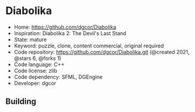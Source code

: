 # Diabolika

- Home: https://github.com/dgcor/Diabolika
- Inspiration: Diabolika 2: The Devil's Last Stand
- State: mature
- Keyword: puzzle, clone, content commercial, original required
- Code repository: https://github.com/dgcor/Diabolika.git (@created 2021, @stars 6, @forks 1)
- Code language: C++
- Code license: zlib
- Code dependency: SFML, DGEngine
- Developer: dgcor

## Building
